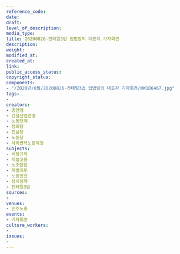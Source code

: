 ```yaml
---
reference_code: 
date: 
draft: 
level_of_description: 
media_type: 
title: 20200826-전태일3법 입법발의 대표자 기자회견
description: 
weight: 
modified_at: 
created_at: 
link: 
public_access_status: 
copyright_status: 
components:
- "/2020년/8월/20200826-전태일3법 입법발의 대표자 기자회견/WW1D6467.jpg"
tags:
- 
creators:
- 총연맹
- 건설산업연맹
- 노동단체
- 정의당
- 진보당
- 노동당
- 사회변혁노동자당
subjects:
- 비정규직
- 직접고용
- 노조탄압
- 재벌외투
- 노동안전
- 정치정책
- 전태일3법
sources:
- 
venues:
- 민주노총
events:
- 기자회견
culture_workers:
- 
issues:
- 
---
```

